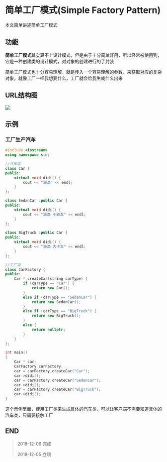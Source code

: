# 简单工厂模式(Simple Factory Pattern)

本文简单讲述简单工厂模式

## 功能

**简单工厂模式**其实算不上设计模式，但是由于十分简单好用，所以经常被使用到，它是一种创建类的设计模式，对对象的创建进行的了封装

简单工厂模式也十分容易理解，就是传入一个容易理解的参数，来获取对应的复杂对象，就像工厂一样我想要什么，工厂就会给我生成什么出来

## URL结构图

![](http://blog-cdn.chenxiyuan.fun/18-12-5/45163999.jpg)

## 示例

### 工厂生产汽车

``` c++
#include <iostream>
using namespace std;

//汽车类
class Car {
public:
    virtual void didi() {
        cout << "滴滴" << endl;
    }
};

class SedanCar :public Car {
public:
    virtual void didi() {
        cout << "滴滴 小轿车" << endl;
    }
};

class BigTruck :public Car {
public:
    virtual void didi() {
        cout << "滴滴 大卡车" << endl;
    }
};

//工厂类
class CarFactory {
public:
    Car * createCar(string carType) {
        if (carType == "Car") {
            return new Car();
        }
        else if (carType == "SedanCar") {
            return new SedanCar();
        }
        else if (carType == "BigTruck") {
            return new BigTruck();
        }
        else {
            return nullptr;
        }
    }
};

int main()
{
    Car * car;
    CarFactory carFactory;
    car = carFactory.createCar("Car");
    car->didi();
    car = carFactory.createCar("SedanCar");
    car->didi();
    car = carFactory.createCar("BigTruck");
    car->didi();
}
```

这个示例里面，使用工厂类来生成具体的汽车类，可以让客户端不需要知道具体的汽车类，只需要接触工厂

## END

>   2018-12-06  完成
> 
>   2018-12-05  立项